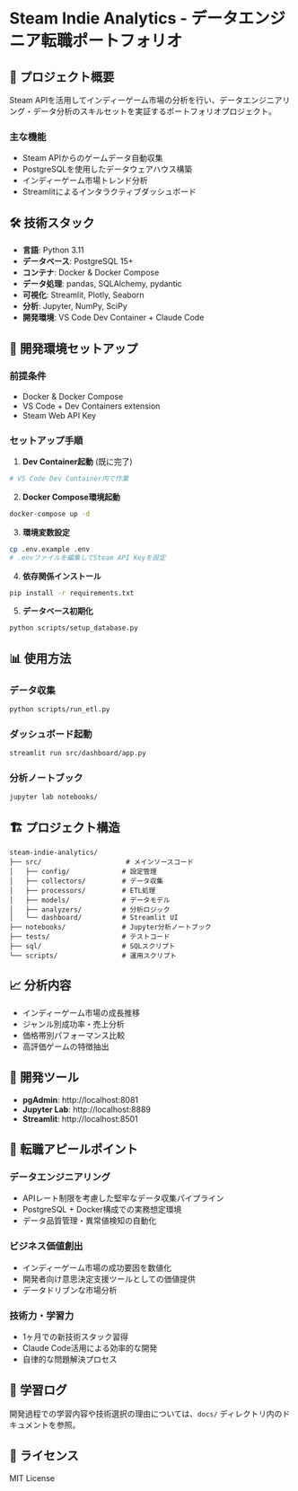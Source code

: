 # Steam Indie Analytics - データエンジニア転職ポートフォリオ

## 🎯 プロジェクト概要

Steam APIを活用してインディーゲーム市場の分析を行い、データエンジニアリング・データ分析のスキルセットを実証するポートフォリオプロジェクト。

### 主な機能
- Steam APIからのゲームデータ自動収集
- PostgreSQLを使用したデータウェアハウス構築
- インディーゲーム市場トレンド分析
- Streamlitによるインタラクティブダッシュボード

## 🛠️ 技術スタック

- **言語**: Python 3.11
- **データベース**: PostgreSQL 15+
- **コンテナ**: Docker & Docker Compose
- **データ処理**: pandas, SQLAlchemy, pydantic
- **可視化**: Streamlit, Plotly, Seaborn
- **分析**: Jupyter, NumPy, SciPy
- **開発環境**: VS Code Dev Container + Claude Code

## 🚀 開発環境セットアップ

### 前提条件
- Docker & Docker Compose
- VS Code + Dev Containers extension
- Steam Web API Key

### セットアップ手順

1. **Dev Container起動** (既に完了)
```bash
# VS Code Dev Container内で作業
```

2. **Docker Compose環境起動**
```bash
docker-compose up -d
```

3. **環境変数設定**
```bash
cp .env.example .env
# .envファイルを編集してSteam API Keyを設定
```

4. **依存関係インストール**
```bash
pip install -r requirements.txt
```

5. **データベース初期化**
```bash
python scripts/setup_database.py
```

## 📊 使用方法

### データ収集
```bash
python scripts/run_etl.py
```

### ダッシュボード起動
```bash
streamlit run src/dashboard/app.py
```

### 分析ノートブック
```bash
jupyter lab notebooks/
```

## 🏗️ プロジェクト構造

```
steam-indie-analytics/
├── src/                     # メインソースコード
│   ├── config/             # 設定管理
│   ├── collectors/         # データ収集
│   ├── processors/         # ETL処理
│   ├── models/             # データモデル
│   ├── analyzers/          # 分析ロジック
│   └── dashboard/          # Streamlit UI
├── notebooks/              # Jupyter分析ノートブック
├── tests/                  # テストコード
├── sql/                    # SQLスクリプト
└── scripts/                # 運用スクリプト
```

## 📈 分析内容

- インディーゲーム市場の成長推移
- ジャンル別成功率・売上分析
- 価格帯別パフォーマンス比較
- 高評価ゲームの特徴抽出

## 🔧 開発ツール

- **pgAdmin**: http://localhost:8081
- **Jupyter Lab**: http://localhost:8889
- **Streamlit**: http://localhost:8501

## 🎯 転職アピールポイント

### データエンジニアリング
- APIレート制限を考慮した堅牢なデータ収集パイプライン
- PostgreSQL + Docker構成での実務想定環境
- データ品質管理・異常値検知の自動化

### ビジネス価値創出
- インディーゲーム市場の成功要因を数値化
- 開発者向け意思決定支援ツールとしての価値提供
- データドリブンな市場分析

### 技術力・学習力
- 1ヶ月での新技術スタック習得
- Claude Code活用による効率的な開発
- 自律的な問題解決プロセス

## 📝 学習ログ

開発過程での学習内容や技術選択の理由については、`docs/` ディレクトリ内のドキュメントを参照。

## 📄 ライセンス

MIT License
